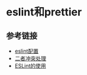 # eslint和prettier

## 参考链接

- [eslint配置](https://segmentfault.com/a/1190000014230857)
- [二者冲突处理](https://zhuanlan.zhihu.com/p/101241781)
- [ESLint的使用](https://mobilesite.github.io/2016/05/08/eslint_application/)
